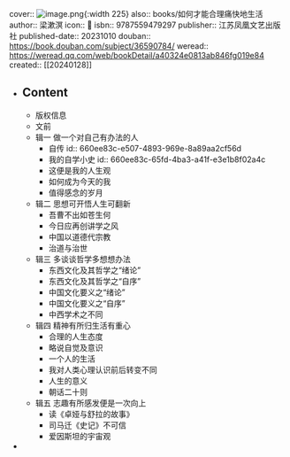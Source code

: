 cover:: ![image.png](../assets/image_1706452062546_0.png){:width 225}
also:: books/如何才能合理痛快地生活
author:: 梁漱溟
icon:: 📖
isbn:: 9787559479297
publisher:: 江苏凤凰文艺出版社
published-date:: 20231010
douban:: https://book.douban.com/subject/36590784/
weread:: https://weread.qq.com/web/bookDetail/a40324e0813ab846fg019e84
created:: [[20240128]]
- ## Content
  - 版权信息
  - 文前
  - 辑一 做一个对自己有办法的人
    - 自传
      id:: 660ee83c-e507-4893-969e-8a89aa2cf56d
    - 我的自学小史
      id:: 660ee83c-65fd-4ba3-a41f-e3e1b8f02a4c
    - 这便是我的人生观
    - 如何成为今天的我
    - 值得感念的岁月
  - 辑二 思想可开悟人生可翻新
    - 吾曹不出如苍生何
    - 今日应再创讲学之风
    - 中国以道德代宗教
    - 治道与治世
  - 辑三 多谈谈哲学多想想办法
    - 东西文化及其哲学之“绪论”
    - 东西文化及其哲学之“自序”
    - 中国文化要义之“绪论”
    - 中国文化要义之“自序”
    - 中西学术之不同
  - 辑四 精神有所归生活有重心
    - 合理的人生态度
    - 略说自觉及意识
    - 一个人的生活
    - 我对人类心理认识前后转变不同
    - 人生的意义
    - 朝话二十则
  - 辑五 志趣有所感发便是一次向上
    - 读《卓娅与舒拉的故事》
    - 司马迁《史记》不可信
    - 爱因斯坦的宇宙观
-